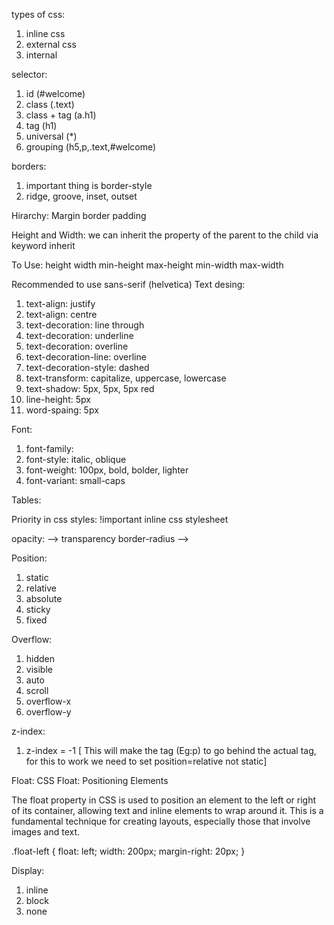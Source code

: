 types of css:
1. inline css
2. external css
3. internal

selector:
1. id (#welcome)
2. class (.text)
3. class + tag (a.h1)
4. tag (h1)
5. universal (*)
6. grouping (h5,p,.text,#welcome)

borders:
1. important thing is border-style
2. ridge, groove, inset, outset

Hirarchy:
Margin
 border
  padding

Height and Width:
we can inherit the property of the parent to the child via keyword inherit

To Use:
height
width
min-height
max-height
min-width
max-width


Recommended to use sans-serif (helvetica)
Text desing:
1. text-align: justify
2. text-align: centre
3. text-decoration: line through
4. text-decoration: underline
5. text-decoration: overline
6. text-decoration-line: overline
7. text-decoration-style: dashed
8. text-transform: capitalize, uppercase, lowercase
9. text-shadow: 5px, 5px, 5px red
10. line-height: 5px
11. word-spaing: 5px

Font:
1. font-family:
2. font-style: italic, oblique
3. font-weight: 100px, bold, bolder, lighter
4. font-variant: small-caps

Tables:


Priority in css styles:
!important
inline
css stylesheet

opacity: --> transparency
border-radius -->

Position:
1. static
2. relative
3. absolute
4. sticky
5. fixed

Overflow:
1. hidden
2. visible
3. auto
4. scroll
5. overflow-x
6. overflow-y

z-index:
1. z-index = -1 [ This will make the tag (Eg:p) to go behind the actual tag, for this to work we need to set position=relative not static]

Float:
CSS Float: Positioning Elements

The float property in CSS is used to position an element to the left or right of its container, allowing text and inline elements to wrap around it. This is a fundamental technique for creating layouts, especially those that involve images and text.

.float-left {
  float: left;
  width: 200px;
  margin-right: 20px;
}

Display:
1. inline
2. block
3. none